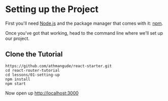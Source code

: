 # Setting up the Project

First you'll need [Node.js](https://nodejs.org) and the package manager
that comes with it: [npm](https://www.npmjs.com/).

Once you've got that working, head to the command line where we'll set
up our project.

## Clone the Tutorial

```
https://github.com/athmangude/react-starter.git
cd react-router-tutorial
cd lessons/01-setting-up
npm install
npm start
```

Now open up [http://localhost:3000](http://localhost:3000)

